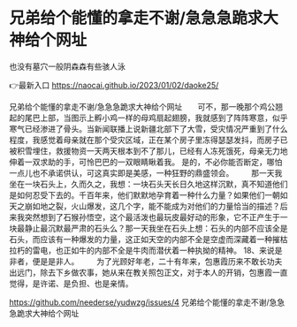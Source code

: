 # 兄弟给个能懂的拿走不谢/急急急跪求大神给个网址
也没有墓穴一般阴森森有些骇人泳

👉最新入口 https://naocai.github.io/2023/01/02/daoke25/

兄弟给个能懂的拿走不谢/急急急跪求大神给个网址　　可不，那一晚那个鸡公翘起的尾巴上部，当图示上孵小鸡一样的母鸡扇起翅膀，我就感到了阵阵寒意，似乎寒气已经渗进了骨头。当新闻联播上说新疆北部下了大雪，受灾情况严重到了什么程度，我感觉着母亲就在那个受灾区域，正在某个房子里冻得瑟瑟发抖，而房子已被积雪埋住，救援物资一天两天根本到不了那儿，已经有人冻死饿死，母亲无力地伸着一双求助的手，可怜巴巴的一双眼睛瞅着我。
是的，不必你能否断定，哪怕一点儿也不承诺供认，可这真实即是美感，一种狂野的鼎盛领会。
　　那一天我坐在一块石头上，久而久之，我想：一块石头天长日久地这样沉默，真不知道他们是如何忍受下去的。千百年来，他们默默地孕育着一种什么力量？如果他们一朝如天之崩如地之裂，火山爆发，这几个字，能不能成为对他们的力量恰当的描述？后来我突然想到了石猴孙悟空，这个最活泼也最玩皮最好动的形象，它不正产生于一块最静止最沉默最严肃的石头么？那一天我坐在石头上想：石头的内部不应该全是石头，而应该有一种爆发的力量，这正如天空的内部不全是空虚而深藏着一种摧枯拉朽的雷电，也正如牛的内部不全是牛肉而潜伏着一种执拗的精神。
	18、来说是非者，便是是非人。
　　为了光顾好年老，二十有年来，包惠霞历来不敢长功夫出远门，除去下乡做农事，她从来在教关照包正文，对于本人的开销，包惠霞一直觉得，是许诺、是负担、也是亲情。

https://github.com/neederse/yudwzg/issues/4
兄弟给个能懂的拿走不谢/急急急跪求大神给个网址
